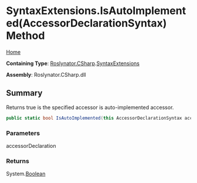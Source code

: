 # SyntaxExtensions\.IsAutoImplemented\(AccessorDeclarationSyntax\) Method

[Home](../../../../README.md)

**Containing Type**: [Roslynator.CSharp](../../README.md)\.[SyntaxExtensions](../README.md)

**Assembly**: Roslynator\.CSharp\.dll

## Summary

Returns true is the specified accessor is auto\-implemented accessor\.

```csharp
public static bool IsAutoImplemented(this AccessorDeclarationSyntax accessorDeclaration)
```

### Parameters

accessorDeclaration



### Returns

System\.[Boolean](https://docs.microsoft.com/en-us/dotnet/api/system.boolean)

